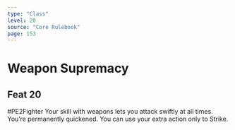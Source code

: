 ```yaml
---
type: "Class"
level: 20
source: "Core Rulebook"
page: 153
---
```

# Weapon Supremacy
## Feat 20
#PE2Fighter
Your skill with weapons lets you attack swiftly at all times. You’re permanently quickened. You can use your extra action only to Strike.